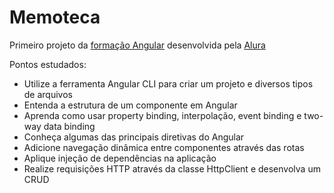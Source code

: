 # Memoteca

Primeiro projeto da [formação Angular](https://cursos.alura.com.br/category/front-end#angular) desenvolvida pela [Alura](https://cursos.alura.com.br/dashboard)

Pontos estudados:

* Utilize a ferramenta Angular CLI para criar um projeto e diversos tipos de arquivos
* Entenda a estrutura de um componente em Angular
* Aprenda como usar property binding, interpolação, event binding e two-way data binding
* Conheça algumas das principais diretivas do Angular
* Adicione navegação dinâmica entre componentes através das rotas
* Aplique injeção de dependências na aplicação
* Realize requisições HTTP através da classe HttpClient e desenvolva um CRUD
